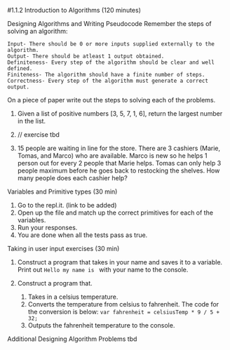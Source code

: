 #1.1.2 Introduction to Algorithms (120 minutes)

Designing Algorithms and Writing Pseudocode
Remember the steps of solving an algorithm:

```
Input- There should be 0 or more inputs supplied externally to the algorithm.
Output- There should be atleast 1 output obtained.
Definiteness- Every step of the algorithm should be clear and well defined.
Finiteness- The algorithm should have a finite number of steps.
Correctness- Every step of the algorithm must generate a correct output.
```

On a piece of paper write out the steps to solving each of the problems.

1. Given a list of positive numbers [3, 5, 7, 1, 6], return the largest number in the list.

2. // exercise tbd

3. 15 people are waiting in line for the store. There are 3 cashiers (Marie, Tomas, and Marco) who are available.
   Marco is new so he helps 1 person out for every 2 people that Marie helps.
   Tomas can only help 3 people maximum before he goes back to restocking the shelves.
   How many people does each cashier help?

Variables and Primitive types (30 min)

1. Go to the repl.it. (link to be added)
2. Open up the file and match up the correct primitives for each of the variables.
3. Run your responses.
4. You are done when all the tests pass as true.

Taking in user input exercises (30 min)

1. Construct a program that takes in your name and saves it to a variable.
   Print out `Hello my name is ` with your name to the console.

2. Construct a program that.
   1. Takes in a celsius temperature.
   2. Converts the temperature from celsius to fahrenheit. 
      The code for the conversion is below:
      `var fahrenheit = celsiusTemp * 9 / 5 + 32;`
   3. Outputs the fahrenheit temperature to the console.

Additional Designing Algorithm Problems
tbd
